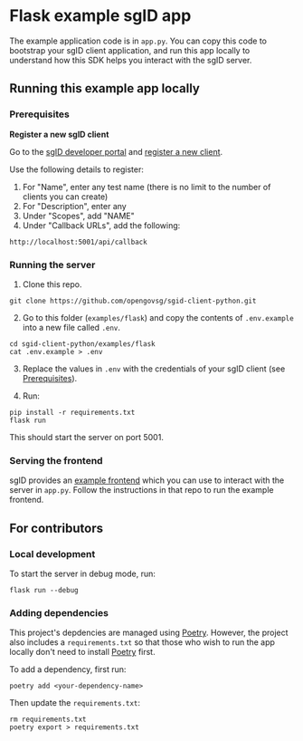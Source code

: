 # Flask example sgID app

The example application code is in `app.py`. You can copy this code to bootstrap your sgID client application, and run this app locally to understand how this SDK helps you interact with the sgID server.

## Running this example app locally

### Prerequisites

**Register a new sgID client**

Go to the [sgID developer portal](https://developer.id.gov.sg) and [register a new client](https://docs.id.gov.sg/introduction/getting-started/register-your-application).

Use the following details to register:

1. For "Name", enter any test name (there is no limit to the number of clients you can create)
2. For "Description", enter any
3. Under "Scopes", add "NAME"
4. Under "Callback URLs", add the following:

```
http://localhost:5001/api/callback
```

### Running the server

1. Clone this repo.

```
git clone https://github.com/opengovsg/sgid-client-python.git
```

2. Go to this folder (`examples/flask`) and copy the contents of `.env.example` into a new file called `.env`.

```
cd sgid-client-python/examples/flask
cat .env.example > .env
```

3. Replace the values in `.env` with the credentials of your sgID client (see [Prerequisites](#prerequisites)).

4. Run:

```
pip install -r requirements.txt
flask run
```

This should start the server on port 5001.

### Serving the frontend

sgID provides an [example frontend](https://github.com/opengovsg/sgid-demo-frontend-spa) which you can use to interact with the server in `app.py`. Follow the instructions in that repo to run the example frontend.

## For contributors

### Local development

To start the server in debug mode, run:

```
flask run --debug
```

### Adding dependencies

This project's depdencies are managed using [Poetry](https://python-poetry.org/). However, the project also includes a `requirements.txt` so that those who wish to run the app locally don't need to install [Poetry](https://python-poetry.org/) first.

To add a dependency, first run:

```
poetry add <your-dependency-name>
```

Then update the `requirements.txt`:

```
rm requirements.txt
poetry export > requirements.txt
```
